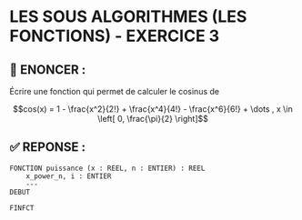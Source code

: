 # LES SOUS ALGORITHMES (LES FONCTIONS) - EXERCICE 3

## 🌟 ENONCER :
Écrire une fonction qui permet de calculer le cosinus de

```math
cos(x) = 1 - \frac{x^2}{2!} + \frac{x^4}{4!} - \frac{x^6}{6!} + \dots , x \in \left[ 0, \frac{\pi}{2} \right]
```

## ✅ REPONSE :

````
FONCTION puissance (x : REEL, n : ENTIER) : REEL
    x_power_n, i : ENTIER
    ---
DEBUT
    
FINFCT
````
